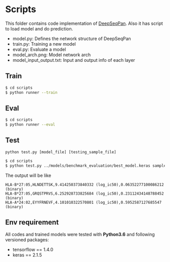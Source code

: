 # Scripts

This folder contains code implementation of [DeepSeqPan](https://github.com/pcpLiu/DeepSeqPan).
Also it has script to load model and do prediction.

- model.py: Defines the network structure of DeepSeqPan
- train.py: Training a new model
- eval.py: Evaluate a model
- model_arch.png: Model network arch
- model_input_output.txt: Input and output info of each layer

## Train

```bash
$ cd scripts
$ python runner --train
```

## Eval

```bash
$ cd scripts
$ python runner --eval
```

## Test
`python test.py [model_file] [testing_sample_file]`
```bash
$ cd scripts
$ python test.py ../models/benchmark_evaluation/best_model.keras sample_test.txt
```
The output will be like
```
HLA-B*27:05,HLNDETTSK,9.414250373840332 (log_ic50),0.06352277100086212 (binary)
HLA-B*27:05,GRQSTPRVS,6.252928733825684 (log_ic50),0.23112434148788452 (binary)
HLA-A*24:02,EYYFRNEVF,4.101010322570801 (log_ic50),0.5952587127685547 (binary)
```

## Env requirement

All codes and trained models were tested with **Python3.6** and following versioned packages:

- tensorflow == 1.4.0
- keras == 2.1.5
